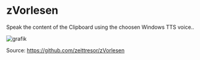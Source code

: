 # zVorlesen
Speak the content of the Clipboard using the choosen Windows TTS voice..

![grafik](https://github.com/user-attachments/assets/cb1b751d-2f34-459b-bae2-2f36a5ff560c)

Source: https://github.com/zeittresor/zVorlesen
